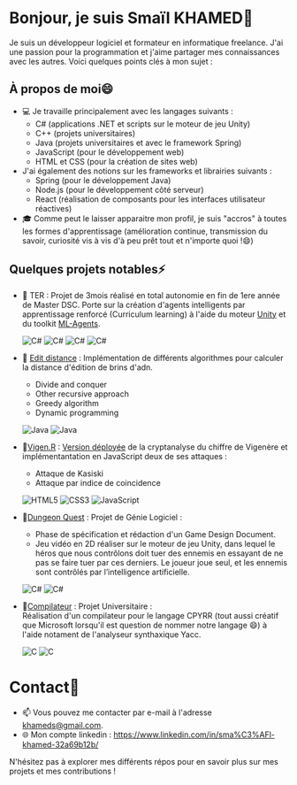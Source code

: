 # Bonjour, je suis Smaïl KHAMED👋

Je suis un développeur logiciel et formateur en informatique freelance. J'ai une passion pour la programmation et j'aime partager mes connaissances avec les autres. Voici quelques points clés à mon sujet :

## À propos de moi😄

- 💻 Je travaille principalement avec les langages suivants :
  - C# (applications .NET et scripts sur le moteur de jeu Unity)
  - C++ (projets universitaires)
  - Java (projets universitaires et avec le framework Spring)
  - JavaScript (pour le développement web)
  - HTML et CSS (pour la création de sites web)
- J'ai également des notions sur les frameworks et librairies suivants :
  - Spring (pour le développement Java)
  - Node.js (pour le développement côté serveur)
  - React (réalisation de composants pour les interfaces utilisateur réactives)
- 🎓 Comme peut le laisser apparaitre mon profil, je suis "accros" à toutes les formes d'apprentissage (amélioration continue, transmission du savoir, curiosité vis à vis d'à peu prêt tout et n'importe quoi !😄)

## Quelques projets notables⚡

- 🔗 TER : Projet de 3mois réalisé en total autonomie en fin de 1ere année de Master DSC. Porte sur la création d'agents intelligents par apprentissage renforcé (Curriculum learning) à l'aide du moteur [Unity](https://unity.com/fr) et du toolkit [ML-Agents](https://unity-technologies.github.io/ml-agents/ML-Agents-Overview/).
    
  ![C#](https://img.shields.io/badge/C%23-%23239120.svg?&style=for-the-badge&logo=c-sharp&logoColor=white)
  ![C#](https://img.shields.io/badge/Unity-%23239120.svg?&style=for-the-badge&logo=unity&logoColor=white)
  ![C#](https://img.shields.io/badge/Python-%23239120.svg?&style=for-the-badge&logo=python&logoColor=white)
  ![C#](https://img.shields.io/badge/TensorFlow-%23239120.svg?&style=for-the-badge&logo=tensorflow&logoColor=white)


- 🔗 [Edit distance](https://github.com/khameds/algoM1) : Implémentation de différents algorithmes pour calculer la distance d'édition de brins d'adn.
  - Divide and conquer
  - Other recursive approach
  - Greedy algorithm
  - Dynamic programming

  ![Java](https://img.shields.io/badge/Java-%23ED8B00.svg?&style=for-the-badge&logo=java&logoColor=white)
![Java](https://img.shields.io/badge/Algorithmique-%23ED8B00.svg?&style=for-the-badge&logo=algo&logoColor=white)


- 🔗[Vigen.R](https://github.com/ChrisJeamme/Vigen.R) : [Version déployée](https://chrisjeamme.github.io/Vigen.R/) de la cryptanalyse du chiffre de Vigenère et implémentantation en JavaScript deux de ses attaques :
  - Attaque de Kasiski
  - Attaque par indice de coincidence
      
  ![HTML5](https://img.shields.io/badge/HTML5-%23E34F26.svg?&style=for-the-badge&logo=html5&logoColor=white)
  ![CSS3](https://img.shields.io/badge/CSS3-%231572B6.svg?&style=for-the-badge&logo=css3&logoColor=white)
  ![JavaScript](https://img.shields.io/badge/JavaScript-%23F7DF1E.svg?&style=for-the-badge&logo=javascript&logoColor=black)


- 🔗[Dungeon Quest](https://github.com/khameds/dungeon_quest) : Projet de Génie Logiciel :
  - Phase de spécification et rédaction d'un Game Design Document.
  - Jeu vidéo en 2D réaliser sur le moteur de jeu Unity, dans lequel le héros que nous contrôlons doit tuer des ennemis en essayant de ne pas se faire tuer par ces derniers. Le joueur joue seul, et les ennemis sont contrôlés par l’intelligence artificielle.
    
  ![C#](https://img.shields.io/badge/C%23-%23239120.svg?&style=for-the-badge&logo=c-sharp&logoColor=white)
  ![C#](https://img.shields.io/badge/Unity-%23239120.svg?&style=for-the-badge&logo=unity&logoColor=white)


- 🔗[Compilateur](https://github.com/khameds/compilateur_cpyrr) : Projet Universitaire : \
Réalisation d'un compilateur pour le langage CPYRR (tout aussi créatif que Microsoft lorsqu'il est question de nommer notre langage 😄) à l'aide notament de l'analyseur synthaxique Yacc.
    
  ![C](https://img.shields.io/badge/C-%2300599C.svg?&style=for-the-badge&logo=c&logoColor=white)
  ![C](https://img.shields.io/badge/Yacc-%2300599C.svg?&style=for-the-badge&logo=yacc&logoColor=white)

  
# Contact💬

- 📫 Vous pouvez me contacter par e-mail à l'adresse khameds@gmail.com.
- 🌐 Mon compte linkedin : https://www.linkedin.com/in/sma%C3%AFl-khamed-32a69b12b/

N'hésitez pas à explorer mes différents répos pour en savoir plus sur mes projets et mes contributions !
<!--
**khameds/khameds** is a ✨ _special_ ✨ repository because its `README.md` (this file) appears on your GitHub profile.

Here are some ideas to get you started:

- 🔭 I’m currently working on ...
- 🌱 I’m currently learning ...
- 👯 I’m looking to collaborate on ...
- 🤔 I’m looking for help with ...
- 💬 Ask me about ...
- 📫 How to reach me: ...
- 😄 Pronouns: ...
- ⚡ Fun fact: ...
-->
